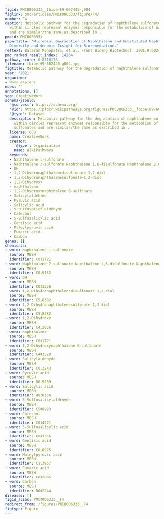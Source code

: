 ```yaml
---
figid: PMC8006333__fbioe-09-602445-g004
figlink: pmc/articles/PMC8006333/figure/F4/
number: F4
caption: Metabolic pathway for the degradation of naphthalene sulfonates. Numbers
  within circles represent enzymes responsible for the metabolism of naphthalene sulfonates
  and are similar/the same as described in .
pmcid: PMC8006333
papertitle: 'Microbial Degradation of Naphthalene and Substituted Naphthalenes: Metabolic
  Diversity and Genomic Insight for Bioremediation.'
reftext: Balaram Mohapatra, et al. Front Bioeng Biotechnol. 2021;9:602445.
pmc_ranked_result_index: '14264'
pathway_score: 0.8710178
filename: fbioe-09-602445-g004.jpg
figtitle: Metabolic pathway for the degradation of naphthalene sulfonates
year: '2021'
organisms:
- Homo sapiens
ndex: ''
annotations: []
seo: CreativeWork
schema-jsonld:
  '@context': https://schema.org/
  '@id': https://pfocr.wikipathways.org/figures/PMC8006333__fbioe-09-602445-g004.html
  '@type': Dataset
  description: Metabolic pathway for the degradation of naphthalene sulfonates. Numbers
    within circles represent enzymes responsible for the metabolism of naphthalene
    sulfonates and are similar/the same as described in .
  license: CC0
  name: CreativeWork
  creator:
    '@type': Organization
    name: WikiPathways
  keywords:
  - Naphthalene 1-sulfonate
  - Naphthalene 2-sulfonate Naphthalene 1,6-disulfonate Naphthalene 2,6-disulfonate
  - OH
  - 1,2-Dihydronaphthalenedisulfonate-1,2-diol
  - 1,2-Dihydronaphthalenesulfonate-1,2-diol
  - 1,2-Dihydroxy
  - naphthalene
  - 1,2-Dihydroxynaphthalene 6-sulfonate
  - Salicylaldehyde
  - Pyruvic acid
  - Salicylic acid
  - 5-Sulfosalicylaldehyde
  - Catechol
  - 5-Sulfosalicylic acid
  - Gentisic acid
  - Maleylpyruvic acid
  - Fumaric acid
  - Carbon
genes: []
chemicals:
- word: Naphthalene 1-sulfonate
  source: MESH
  identifier: C031721
- word: Naphthalene 2-sulfonate Naphthalene 1,6-disulfonate Naphthalene 2,6-disulfonate
  source: MESH
  identifier: C019152
- word: OH
  source: MESH
  identifier: C031356
- word: 1,2-Dihydronaphthalenedisulfonate-1,2-diol
  source: MESH
  identifier: C518382
- word: 1,2-Dihydronaphthalenesulfonate-1,2-diol
  source: MESH
  identifier: C518382
- word: 1,2-Dihydroxy
  source: MESH
  identifier: C413036
- word: naphthalene
  source: MESH
  identifier: C031721
- word: 1,2-Dihydroxynaphthalene 6-sulfonate
  source: MESH
  identifier: C483528
- word: Salicylaldehyde
  source: MESH
  identifier: C013243
- word: Pyruvic acid
  source: MESH
  identifier: D019289
- word: Salicylic acid
  source: MESH
  identifier: D020156
- word: 5-Sulfosalicylaldehyde
  source: MESH
  identifier: C508923
- word: Catechol
  source: MESH
  identifier: C034221
- word: 5-Sulfosalicylic acid
  source: MESH
  identifier: C003366
- word: Gentisic acid
  source: MESH
  identifier: C010925
- word: Maleylpyruvic acid
  source: MESH
  identifier: C113957
- word: Fumaric acid
  source: MESH
  identifier: C032005
- word: Carbon
  source: MESH
  identifier: D002244
diseases: []
figid_alias: PMC8006333__F4
redirect_from: /figures/PMC8006333__F4
figtype: Figure
---
```

